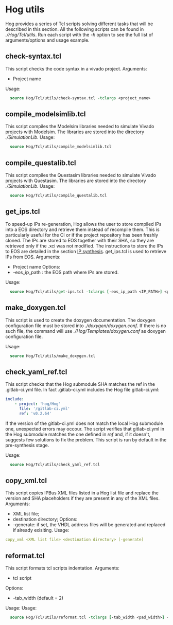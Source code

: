 # Hog utils

Hog provides a series of Tcl scripts solving different tasks that will be described in this section. All the following scripts can be found in *./Hog/Tcl/utils*. 
Run each script with the *-h* option to see the full list of arguments/options and usage example.

## check-syntax.tcl

This script checks the code syntax in a vivado project.
Arguments:
- Project name

Usage:

```tcl
  source Hog/Tcl/utils/check-syntax.tcl -tclargs <project_name>
```

## compile_modelsimlib.tcl

This script compiles the Modelsim libraries needed to simulate Vivado projects with Modelsim. The libraries are stored into the directory *./SimulationLib*.
Usage:

```tcl
  source Hog/Tcl/utils/compile_modelsimlib.tcl 
```

## compile_questalib.tcl

This script compiles the Questasim libraries needed to simulate Vivado projects with Questasim. The libraries are stored into the directory *./SimulationLib*.
Usage:

```tcl
  source Hog/Tcl/utils/compile_questalib.tcl 
```

## get_ips.tcl

To speed-up IPs re-generation, Hog allows the user to store compiled IPs into a EOS directory and retrieve them instead of recompile them. 
This is particularly useful for the CI or if the project repository has been freshly cloned. The IPs are stored to EOS together with their SHA, so they are retrieved only if the .xci was not modified. 
The instructions to store the IPs to EOS are detailed in the section [IP synthesis](../07-Usage/#run-ip-synthesis).
get_ips.tcl is used to retrieve IPs from EOS.
Arguments:
- Project name
Options:
- -eos_ip_path <IP PATH>: the EOS path where IPs are stored.

Usage:

```tcl
  source Hog/Tcl/utils/get-ips.tcl -tclargs [-eos_ip_path <IP_PATH>] <project_name>
```

## make_doxygen.tcl

This script is used to create the doxygen documentation. The doxygen configuration file must be stored into *./doxygen/doxygen.conf*. 
If there is no such file, the command will use *./Hog/Templates/doxygen.conf* as doxygen configuration file.

Usage:

```tcl
  source Hog/Tcl/utils/make_doxygen.tcl
```

## check_yaml_ref.tcl

This script checks that the Hog submodule SHA matches the ref in the .gitlab-ci.yml file. 
In fact .gitlab-ci.yml includes the Hog file gitlab-ci.yml:
```yml
include:
    - project: 'hog/Hog'
      file: '/gitlab-ci.yml'
      ref: 'v0.2.64'
```
If the version of the gitlab-ci.yml does not match the local Hog submodule one, unexpected errors may occour. 
The script verifies that gitlab-ci.yml in the Hog submodule matches the one defined in *ref* and, if it doesn't, suggests few solutions to fix the problem.
This script is run by default in the pre-synthesis stage.

Usage:
```tcl
  source Hog/Tcl/utils/check_yaml_ref.tcl
```

## copy_xml.tcl
This script copies IPBus XML files listed in a Hog list file and replace the version and SHA placeholders if they are present in any of the XML files.
Arguments:
- XML list file;
- destination directory;
Options:
- -generate: if set, the VHDL address files will be generated and replaced if already exisiting.
Usage: 
```yml
copy_xml <XML list file> <destination directory> [-generate]
```

## reformat.tcl

This script formats tcl scripts indentation. 
Arguments:
- tcl script

Options:
- -tab_width <pad width> (default = 2)

Usage: 
Usage:
```tcl
  source Hog/Tcl/utils/reformat.tcl -tclargs [-tab_width <pad_width>] <tcl_script> 
```


